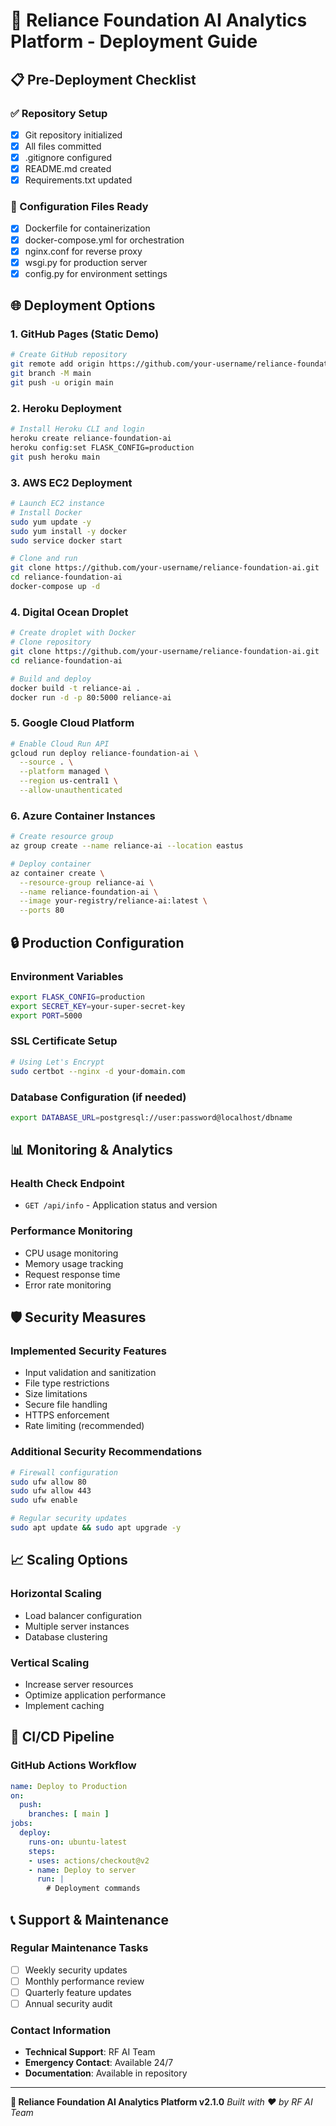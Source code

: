 # 🚀 Reliance Foundation AI Analytics Platform - Deployment Guide

## 📋 Pre-Deployment Checklist

### ✅ Repository Setup
- [x] Git repository initialized
- [x] All files committed
- [x] .gitignore configured
- [x] README.md created
- [x] Requirements.txt updated

### 🔧 Configuration Files Ready
- [x] Dockerfile for containerization
- [x] docker-compose.yml for orchestration
- [x] nginx.conf for reverse proxy
- [x] wsgi.py for production server
- [x] config.py for environment settings

## 🌐 Deployment Options

### 1. **GitHub Pages (Static Demo)**
```bash
# Create GitHub repository
git remote add origin https://github.com/your-username/reliance-foundation-ai.git
git branch -M main
git push -u origin main
```

### 2. **Heroku Deployment**
```bash
# Install Heroku CLI and login
heroku create reliance-foundation-ai
heroku config:set FLASK_CONFIG=production
git push heroku main
```

### 3. **AWS EC2 Deployment**
```bash
# Launch EC2 instance
# Install Docker
sudo yum update -y
sudo yum install -y docker
sudo service docker start

# Clone and run
git clone https://github.com/your-username/reliance-foundation-ai.git
cd reliance-foundation-ai
docker-compose up -d
```

### 4. **Digital Ocean Droplet**
```bash
# Create droplet with Docker
# Clone repository
git clone https://github.com/your-username/reliance-foundation-ai.git
cd reliance-foundation-ai

# Build and deploy
docker build -t reliance-ai .
docker run -d -p 80:5000 reliance-ai
```

### 5. **Google Cloud Platform**
```bash
# Enable Cloud Run API
gcloud run deploy reliance-foundation-ai \
  --source . \
  --platform managed \
  --region us-central1 \
  --allow-unauthenticated
```

### 6. **Azure Container Instances**
```bash
# Create resource group
az group create --name reliance-ai --location eastus

# Deploy container
az container create \
  --resource-group reliance-ai \
  --name reliance-foundation-ai \
  --image your-registry/reliance-ai:latest \
  --ports 80
```

## 🔒 Production Configuration

### Environment Variables
```bash
export FLASK_CONFIG=production
export SECRET_KEY=your-super-secret-key
export PORT=5000
```

### SSL Certificate Setup
```bash
# Using Let's Encrypt
sudo certbot --nginx -d your-domain.com
```

### Database Configuration (if needed)
```bash
export DATABASE_URL=postgresql://user:password@localhost/dbname
```

## 📊 Monitoring & Analytics

### Health Check Endpoint
- `GET /api/info` - Application status and version

### Performance Monitoring
- CPU usage monitoring
- Memory usage tracking
- Request response time
- Error rate monitoring

## 🛡️ Security Measures

### Implemented Security Features
- Input validation and sanitization
- File type restrictions
- Size limitations
- Secure file handling
- HTTPS enforcement
- Rate limiting (recommended)

### Additional Security Recommendations
```bash
# Firewall configuration
sudo ufw allow 80
sudo ufw allow 443
sudo ufw enable

# Regular security updates
sudo apt update && sudo apt upgrade -y
```

## 📈 Scaling Options

### Horizontal Scaling
- Load balancer configuration
- Multiple server instances
- Database clustering

### Vertical Scaling
- Increase server resources
- Optimize application performance
- Implement caching

## 🔄 CI/CD Pipeline

### GitHub Actions Workflow
```yaml
name: Deploy to Production
on:
  push:
    branches: [ main ]
jobs:
  deploy:
    runs-on: ubuntu-latest
    steps:
    - uses: actions/checkout@v2
    - name: Deploy to server
      run: |
        # Deployment commands
```

## 📞 Support & Maintenance

### Regular Maintenance Tasks
- [ ] Weekly security updates
- [ ] Monthly performance review
- [ ] Quarterly feature updates
- [ ] Annual security audit

### Contact Information
- **Technical Support**: RF AI Team
- **Emergency Contact**: Available 24/7
- **Documentation**: Available in repository

---

**🏢 Reliance Foundation AI Analytics Platform v2.1.0**
*Built with ❤️ by RF AI Team*